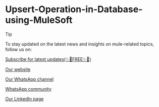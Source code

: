 # Upsert-Operation-in-Database-using-MuleSoft

> [!TIP]
> To stay updated on the latest news and insights on mule-related topics, follow us on:
> [^1]:
> [Subscribe for latest updates(✨🌟FREE✨🌟)](https://mule.org.in/m/create-account)
> [^1]:
> [Our website](https://mule.org.in/)
> [^1]:
> [Our WhatsApp channel](https://www.whatsapp.com/channel/0029VaIq2XrKbYMPKdl3YE3X)
> [^1]:
> [WhatsApp community](https://chat.whatsapp.com/F6cPb1xEsGdEJ7rrfEHN0H)
> [^1]:
> [Our LinkedIn page](https://www.linkedin.com/company/mule-trains/)
